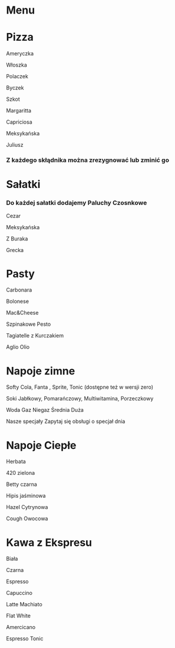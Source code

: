 # Menu 


# Pizza

Ameryczka

Włoszka

Polaczek

Byczek

Szkot

Margaritta

Capriciosa

Meksykańska

Juliusz

### Z każdego skłądnika można zrezygnować lub zminić go 



# Sałatki
### Do każdej sałatki dodajemy Paluchy Czosnkowe

Cezar 

Meksykańska

Z Buraka

Grecka 


# Pasty 

Carbonara

Bolonese

Mac&Cheese

Szpinakowe Pesto

Tagiatelle z Kurczakiem 

Aglio Olio



# Napoje zimne 

Softy
Cola, Fanta , Sprite, Tonic 
(dostępne też w wersji zero)

Soki 
Jabłkowy, Pomarańczowy, Multiwitamina, Porzeczkowy

Woda
Gaz Niegaz
Średnia Duża

Nasze specjały
  Zapytaj się obsługi o specjał dnia 
  
  
  # Napoje Ciepłe 
  
  Herbata
  
  420
    zielona
    
Betty
  czarna
  
Hipis
  jaśminowa
  
Hazel 
  Cytrynowa
  
Cough
  Owocowa
  
# Kawa z Ekspresu
Biała

Czarna

Espresso

Capuccino

Latte Machiato

Flat White

Amercicano

Espresso Tonic


